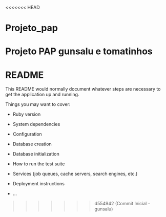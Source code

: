 <<<<<<< HEAD
# Projeto_pap
Projeto PAP gunsalu e tomatinhos
=======
# README

This README would normally document whatever steps are necessary to get the
application up and running.

Things you may want to cover:

* Ruby version

* System dependencies

* Configuration

* Database creation

* Database initialization

* How to run the test suite

* Services (job queues, cache servers, search engines, etc.)

* Deployment instructions

* ...
>>>>>>> d554942 (Commit Inicial - gunsalu)
